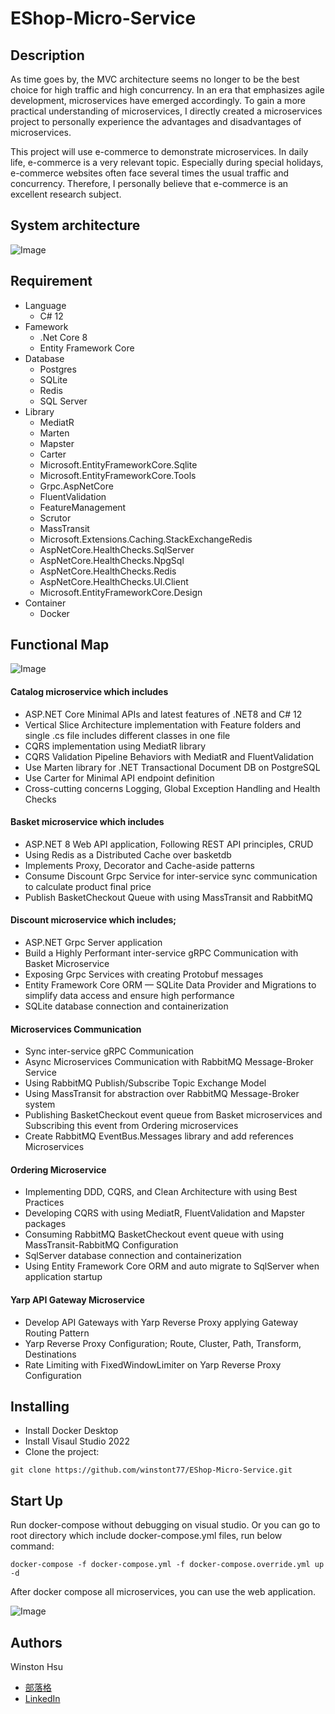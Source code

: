# EShop-Micro-Service

## Description

As time goes by, the MVC architecture seems no longer to be the best choice for high traffic and high concurrency. In an era that emphasizes agile development, microservices have emerged accordingly. To gain a more practical understanding of microservices, I directly created a microservices project to personally experience the advantages and disadvantages of microservices.

This project will use e-commerce to demonstrate microservices. In daily life, e-commerce is a very relevant topic. Especially during special holidays, e-commerce websites often face several times the usual traffic and concurrency. Therefore, I personally believe that e-commerce is an excellent research subject.


## System architecture

![Image](https://i.imgur.com/OsYwVKo.png)

## Requirement

- Language
  - C# 12
- Famework
  - .Net Core 8
  - Entity Framework Core
- Database
  - Postgres
  - SQLite
  - Redis
  - SQL Server
- Library
  - MediatR
  - Marten
  - Mapster
  - Carter
  - Microsoft.EntityFrameworkCore.Sqlite
  - Microsoft.EntityFrameworkCore.Tools
  - Grpc.AspNetCore
  - FluentValidation
  - FeatureManagement
  - Scrutor
  - MassTransit
  - Microsoft.Extensions.Caching.StackExchangeRedis
  - AspNetCore.HealthChecks.SqlServer
  - AspNetCore.HealthChecks.NpgSql
  - AspNetCore.HealthChecks.Redis
  - AspNetCore.HealthChecks.UI.Client
  - Microsoft.EntityFrameworkCore.Design
- Container
  - Docker

## Functional Map

![Image](https://i.imgur.com/kaPvjqa.png)

#### Catalog microservice which includes 
* ASP.NET Core Minimal APIs and latest features of .NET8 and C# 12
* Vertical Slice Architecture implementation with Feature folders and single .cs file includes different classes in one file
* CQRS implementation using MediatR library
* CQRS Validation Pipeline Behaviors with MediatR and FluentValidation
* Use Marten library for .NET Transactional Document DB on PostgreSQL
* Use Carter for Minimal API endpoint definition
* Cross-cutting concerns Logging, Global Exception Handling and Health Checks

#### Basket microservice which includes
* ASP.NET 8 Web API application, Following REST API principles, CRUD
* Using Redis as a Distributed Cache over basketdb
* Implements Proxy, Decorator and Cache-aside patterns
* Consume Discount Grpc Service for inter-service sync communication to calculate product final price
* Publish BasketCheckout Queue with using MassTransit and RabbitMQ

#### Discount microservice which includes;

* ASP.NET Grpc Server application
* Build a Highly Performant inter-service gRPC Communication with Basket Microservice
* Exposing Grpc Services with creating Protobuf messages
* Entity Framework Core ORM — SQLite Data Provider and Migrations to simplify data access and ensure high performance
* SQLite database connection and containerization

#### Microservices Communication

* Sync inter-service gRPC Communication
* Async Microservices Communication with RabbitMQ Message-Broker Service
* Using RabbitMQ Publish/Subscribe Topic Exchange Model
* Using MassTransit for abstraction over RabbitMQ Message-Broker system
* Publishing BasketCheckout event queue from Basket microservices and Subscribing this event from Ordering microservices
* Create RabbitMQ EventBus.Messages library and add references Microservices

#### Ordering Microservice

* Implementing DDD, CQRS, and Clean Architecture with using Best Practices
* Developing CQRS with using MediatR, FluentValidation and Mapster packages
* Consuming RabbitMQ BasketCheckout event queue with using MassTransit-RabbitMQ Configuration
* SqlServer database connection and containerization
* Using Entity Framework Core ORM and auto migrate to SqlServer when application startup

#### Yarp API Gateway Microservice

* Develop API Gateways with Yarp Reverse Proxy applying Gateway Routing Pattern
* Yarp Reverse Proxy Configuration; Route, Cluster, Path, Transform, Destinations
* Rate Limiting with FixedWindowLimiter on Yarp Reverse Proxy Configuration

## Installing

* Install Docker Desktop
* Install Visaul Studio 2022
* Clone the project:
```
git clone https://github.com/winstont77/EShop-Micro-Service.git
```

## Start Up


Run docker-compose without debugging on visual studio. Or you can go to root directory which include docker-compose.yml files, run below command:
```
docker-compose -f docker-compose.yml -f docker-compose.override.yml up -d
```

After docker compose all microservices, you can use the web application.

![Image](https://i.imgur.com/kjd91p1.png)

## Authors

Winston Hsu
- [部落格](https://chi-keke.github.io/)
- [LinkedIn](https://www.linkedin.com/in/winston-syu-a90a8b214/)
